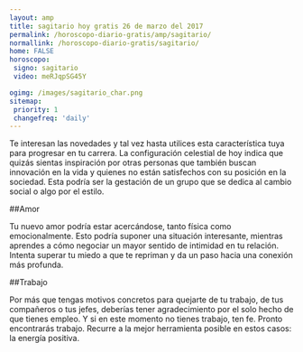 ```yaml
---
layout: amp
title: sagitario hoy gratis 26 de marzo del 2017 
permalink: /horoscopo-diario-gratis/amp/sagitario/
normallink: /horoscopo-diario-gratis/sagitario/
home: FALSE
horoscopo:
 signo: sagitario
 video: meRJqpSG45Y

ogimg: /images/sagitario_char.png
sitemap:
 priority: 1
 changefreq: 'daily'
---
```



Te interesan las novedades y tal vez hasta utilices esta característica tuya para progresar en tu carrera. La configuración celestial de hoy indica que quizás sientas inspiración por otras personas que también buscan innovación en la vida y quienes no están satisfechos con su posición en la sociedad. Esta podría ser la gestación de un grupo que se dedica al cambio social o algo por el estilo.

##Amor

Tu nuevo amor podría estar acercándose, tanto física como emocionalmente. Esto podría suponer una situación interesante, mientras aprendes a cómo negociar un mayor sentido de intimidad en tu relación. Intenta superar tu miedo a que te repriman y da un paso hacia una conexión más profunda.

##Trabajo

Por más que tengas motivos concretos para quejarte de tu trabajo, de tus compañeros o tus jefes, deberías tener agradecimiento por el solo hecho de que tienes empleo. Y si en este momento no tienes trabajo, ten fe. Pronto encontrarás trabajo. Recurre a la mejor herramienta posible en estos casos: la energía positiva.